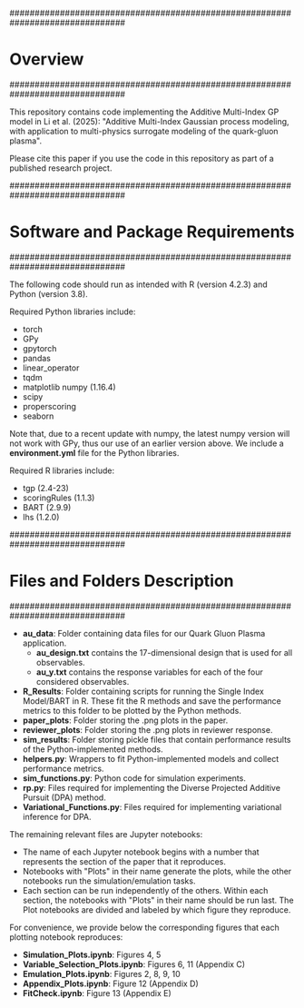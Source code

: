 ###############################################################################
# Overview
###############################################################################

This repository contains code implementing the Additive Multi-Index GP model in Li et al. (2025): "Additive Multi-Index Gaussian process modeling, with application to multi-physics surrogate modeling of the quark-gluon plasma".

Please cite this paper if you use the code in this repository as part of a published research project.

###############################################################################
# Software and Package Requirements
###############################################################################

The following code should run as intended with R (version 4.2.3) and Python (version 3.8). 

Required Python libraries include:
- torch
- GPy
- gpytorch
- pandas
- linear_operator
- tqdm
- matplotlib numpy (1.16.4)
- scipy
- properscoring
- seaborn

Note that, due to a recent update with numpy, the latest numpy version will not work with GPy, thus our use of an earlier version above. We include a **environment.yml** file for the Python libraries.

Required R libraries include:
- tgp (2.4-23)
- scoringRules (1.1.3)
- BART (2.9.9)
- lhs (1.2.0)

###############################################################################
# Files and Folders Description
###############################################################################

- **au_data**: Folder containing data files for our Quark Gluon Plasma application.
  - **au_design.txt** contains the 17-dimensional design that is used for all observables.
  - **au_y.txt** contains the response variables for each of the four considered observables.
- **R_Results**: Folder containing scripts for running the Single Index Model/BART in R. These fit the R methods and save the performance metrics to this folder to be plotted by the Python methods. 
- **paper_plots**: Folder storing the .png plots in the paper.
- **reviewer_plots**: Folder storing the .png plots in reviewer response.
- **sim_results**: Folder storing pickle files that contain performance results of the Python-implemented methods.
- **helpers.py**: Wrappers to fit Python-implemented models and collect performance metrics.
- **sim_functions.py**: Python code for simulation experiments.
- **rp.py**: Files required for implementing the Diverse Projected Additive Pursuit (DPA) method.
- **Variational_Functions.py**: Files required for implementing variational inference for DPA.

The remaining relevant files are Jupyter notebooks:
- The name of each Jupyter notebook begins with a number that represents the section of the paper that it reproduces.
- Notebooks with "Plots" in their name generate the plots, while the other notebooks run the simulation/emulation tasks.
- Each section can be run independently of the others. Within each section, the notebooks with "Plots" in their name should be run last. The Plot notebooks are divided and labeled by which figure they reproduce. 

For convenience, we provide below the corresponding figures that each plotting notebook reproduces:
- **Simulation_Plots.ipynb**: Figures 4, 5
- **Variable_Selection_Plots.ipynb**: Figures 6, 11 (Appendix C)
- **Emulation_Plots.ipynb**: Figures 2, 8, 9, 10
- **Appendix_Plots.ipynb**: Figure 12 (Appendix D)
- **FitCheck.ipynb**: Figure 13 (Appendix E)
